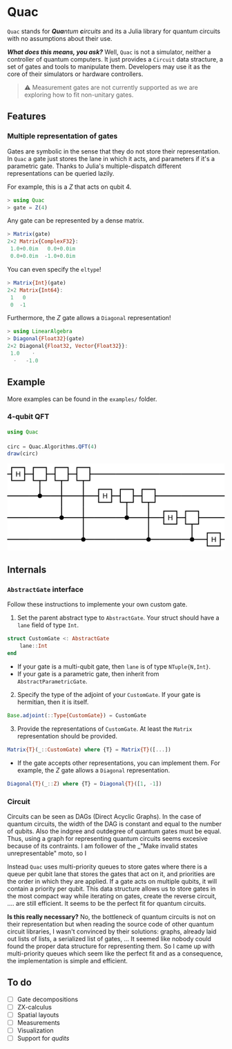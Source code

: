 # Quac

`Quac` stands for _**Qua**ntum **c**ircuits_ and its a Julia library for quantum circuits with no assumptions about their use.

**_What does this means, you ask?_** Well, `Quac` is not a simulator, neither a controller of quantum computers. It just provides a `Circuit` data stracture, a set of gates and tools to manipulate them. Developers may use it as the core of their simulators or hardware controllers.

> ⚠️ Measurement gates are not currently supported as we are exploring how to fit non-unitary gates.

## Features
### Multiple representation of gates

Gates are symbolic in the sense that they do not store their representation. In `Quac` a gate just stores the lane in which it acts, and parameters if it's a parametric gate. Thanks to Julia's multiple-dispatch different representations can be queried lazily.

For example, this is a $Z$ that acts on qubit 4.
```julia
> using Quac
> gate = Z(4)
```

Any gate can be represented by a dense matrix.
```julia
> Matrix(gate)
2×2 Matrix{ComplexF32}:
 1.0+0.0im   0.0+0.0im
 0.0+0.0im  -1.0+0.0im
```

You can even specify the `eltype`!
```julia
> Matrix{Int}(gate)
2×2 Matrix{Int64}:
 1   0
 0  -1
```

Furthermore, the $Z$ gate allows a `Diagonal` representation!
```julia
> using LinearAlgebra
> Diagonal{Float32}(gate)
2×2 Diagonal{Float32, Vector{Float32}}:
 1.0    ⋅
  ⋅   -1.0
```


## Example

More examples can be found in the `examples/` folder.

### 4-qubit QFT

```julia
using Quac

circ = Quac.Algorithms.QFT(4)
draw(circ)
```

![Quantum Fourier Transform](assets/qft.svg)

## Internals

### `AbstractGate` interface

Follow these instructions to implemente your own custom gate.

1. Set the parent abstract type to `AbstractGate`. Your struct should have a `lane` field of type `Int`.

```julia
struct CustomGate <: AbstractGate
	lane::Int
end
```
  - If your gate is a multi-qubit gate, then `lane` is of type `NTuple{N,Int}`.
  - If your gate is a parametric gate, then inherit from `AbstractParametricGate`.

2. Specify the type of the adjoint of your `CustomGate`. If your gate is hermitian, then it is itself.

```julia
Base.adjoint(::Type{CustomGate}) = CustomGate
```

3. Provide the representations of `CustomGate`. At least the `Matrix` representation should be provided.

```julia
Matrix{T}(_::CustomGate) where {T} = Matrix{T}([...])
```

  - If the gate accepts other representations, you can implement them. For example, the $Z$ gate allows a `Diagonal`  representation.

  ```julia
  Diagonal{T}(_::Z) where {T} = Diagonal{T}([1, -1])
  ```

### Circuit
Circuits can be seen as DAGs (Direct Acyclic Graphs). In the case of quantum circuits, the width of the DAG is constant and equal to the number of qubits. Also the indgree and outdegree of quantum gates must be equal. Thus, using a graph for representing quantum circuits seems excesive because of its contraints. I am follower of the _"Make invalid states unrepresentable" moto, so I

Instead `Quac` uses multi-priority queues to store gates where there is a queue per qubit lane that stores the gates that act on it, and priorities are the order in which they are applied. If a gate acts on multiple qubits, it will contain a priority per qubit.
This data structure allows us to store gates in the most compact way while iterating on gates, create the reverse circuit, .... are still efficient. It seems to be the perfect fit for quantum circuits.

**Is this really necessary?** No, the bottleneck of quantum circuits is not on their representation but when reading the source code of other quantum circuit libraries, I wasn't convinced by their solutions: graphs, already laid out lists of lists, a serialized list of gates, ... It seemed like nobody could found the proper data structure for representing them. So I came up with multi-priority queues which seem like the perfect fit and as a consequence, the implementation is simple and efficient.


## To do
- [ ] Gate decompositions
- [ ] ZX-calculus
- [ ] Spatial layouts
- [ ] Measurements
- [ ] Visualization
- [ ] Support for _qudits_